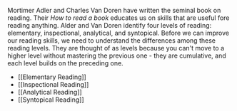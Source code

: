 
Mortimer Adler and Charles Van Doren have written the seminal book on reading. Their *How to read a book* educates us on skills that are useful fore reading anything. Alder and Van Doren identify four levels of reading: elementary, inspectional, analytical, and syntopical. Before we can improve our reading skills, we need to understand the differences among these reading levels. They are thought of as levels because you can't move to a higher level without mastering the previous one - they are cumulative, and each level builds on the preceding one.

- [[Elementary Reading]]
- [[Inspectional Reading]]
- [[Analytical Reading]]
- [[Syntopical Reading]]